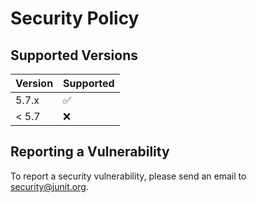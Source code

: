 # Security Policy

## Supported Versions

| Version | Supported          |
| ------- | ------------------ |
| 5.7.x   | :white_check_mark: |
| < 5.7   | :x:                |

## Reporting a Vulnerability

To report a security vulnerability, please send an email to security@junit.org.
